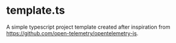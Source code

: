 # template.ts

A simple typescript project template created after inspiration from https://github.com/open-telemetry/opentelemetry-js.

